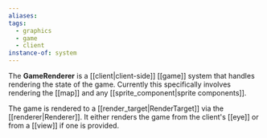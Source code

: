 ```yaml
---
aliases:
tags:
  - graphics
  - game
  - client
instance-of: system
---
```

The **GameRenderer** is a [[client|client-side]] [[game]] system that handles rendering the state of the game. Currently this specifically involves rendering the [[map]] and any [[sprite_component|sprite components]].

The game is rendered to a [[render_target|RenderTarget]] via the [[renderer|Renderer]]. It either renders the game from the client's [[eye]] or from a [[view]] if one is provided.